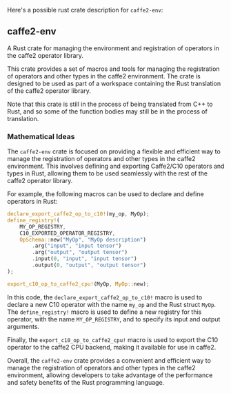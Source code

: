 Here's a possible rust crate description for
`caffe2-env`:

## caffe2-env

A Rust crate for managing the environment and
registration of operators in the caffe2 operator
library.

This crate provides a set of macros and tools for
managing the registration of operators and other
types in the caffe2 environment. The crate is
designed to be used as part of a workspace
containing the Rust translation of the caffe2
operator library.

Note that this crate is still in the process of
being translated from C++ to Rust, and so some of
the function bodies may still be in the process of
translation.

### Mathematical Ideas

The `caffe2-env` crate is focused on providing
a flexible and efficient way to manage the
registration of operators and other types in the
caffe2 environment. This involves defining and
exporting Caffe2/C10 operators and types in Rust,
allowing them to be used seamlessly with the rest
of the caffe2 operator library.

For example, the following macros can be used to
declare and define operators in Rust:

```rust
declare_export_caffe2_op_to_c10!(my_op, MyOp);
define_registry!(
    MY_OP_REGISTRY,
    C10_EXPORTED_OPERATOR_REGISTRY,
    OpSchema::new("MyOp", "MyOp description")
        .arg("input", "input tensor")
        .arg("output", "output tensor")
        .input(0, "input", "input tensor")
        .output(0, "output", "output tensor")
);

export_c10_op_to_caffe2_cpu!(MyOp, MyOp::new);
```

In this code, the
`declare_export_caffe2_op_to_c10!` macro is used
to declare a new C10 operator with the name
`my_op` and the Rust struct `MyOp`. The
`define_registry!` macro is used to define a new
registry for this operator, with the name
`MY_OP_REGISTRY`, and to specify its input and
output arguments.

Finally, the `export_c10_op_to_caffe2_cpu!` macro
is used to export the C10 operator to the caffe2
CPU backend, making it available for use in
caffe2.

Overall, the `caffe2-env` crate provides
a convenient and efficient way to manage the
registration of operators and other types in the
caffe2 environment, allowing developers to take
advantage of the performance and safety benefits
of the Rust programming language.
